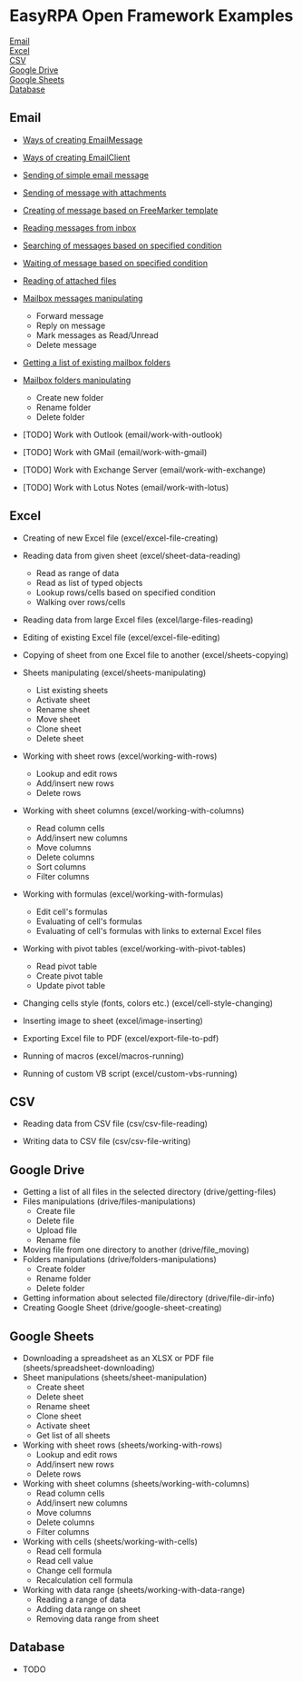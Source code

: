 # EasyRPA Open Framework Examples

 [Email](#email)  
 [Excel](#excel)  
 [CSV](#csv)  
 [Google Drive](#google-drive)  
 [Google Sheets](#google-sheets)  
 [Database](#database)  
 
## Email

- [Ways of creating EmailMessage](email/ways-of-message-creating)

- [Ways of creating EmailClient](email/ways-of-client-creating)

- [Sending of simple email message](email/simple-message-sending)

- [Sending of message with attachments](email/message-sending-with-attachments)

- [Creating of message based on FreeMarker template](email/template-based-message-creating)

- [Reading messages from inbox](email/inbox-messages-listing)

- [Searching of messages based on specified condition](email/messages-searching)

- [Waiting of message based on specified condition](email/message-waiting)

- [Reading of attached files](email/attachments-reading)

- [Mailbox messages manipulating](email/messages-manipulating) 
    * Forward message
    * Reply on message
    * Mark messages as Read/Unread    
    * Delete message   
    
- [Getting a list of existing mailbox folders](email/folders-listing)

- [Mailbox folders manipulating](email/folders-manipulating)
    * Create new folder
    * Rename folder
    * Delete folder
    
- [TODO] Work with Outlook (email/work-with-outlook)

- [TODO] Work with GMail (email/work-with-gmail)

- [TODO] Work with Exchange Server (email/work-with-exchange)

- [TODO] Work with Lotus Notes (email/work-with-lotus)

## Excel

 - Creating of new Excel file (excel/excel-file-creating)
 
 - Reading data from given sheet (excel/sheet-data-reading)
    * Read as range of data
    * Read as list of typed objects
    * Lookup rows/cells based on specified condition 
    * Walking over rows/cells 
    
 - Reading data from large Excel files (excel/large-files-reading)
 
 - Editing of existing Excel file (excel/excel-file-editing) 
 
 - Copying of sheet from one Excel file to another (excel/sheets-copying)    
 
 - Sheets manipulating (excel/sheets-manipulating)
    * List existing sheets
    * Activate sheet
    * Rename sheet
    * Move sheet
    * Clone sheet
    * Delete sheet 
    
 - Working with sheet rows (excel/working-with-rows)
    * Lookup and edit rows
    * Add/insert new rows
    * Delete rows
  
 - Working with sheet columns (excel/working-with-columns)
    * Read column cells
    * Add/insert new columns
    * Move columns
    * Delete columns
    * Sort columns 
    * Filter columns 
    
 - Working with formulas (excel/working-with-formulas)
    * Edit cell's formulas
    * Evaluating of cell's formulas
    * Evaluating of cell's formulas with links to external Excel files
    
 - Working with pivot tables (excel/working-with-pivot-tables)
    * Read pivot table
    * Create pivot table 
    * Update pivot table
        
 - Changing cells style (fonts, colors etc.)  (excel/cell-style-changing)
 
 - Inserting image to sheet (excel/image-inserting)
 
 - Exporting Excel file to PDF (excel/export-file-to-pdf)
 
 - Running of macros (excel/macros-running)
 
 - Running of custom VB script (excel/custom-vbs-running)
 
## CSV

 - Reading data from CSV file (csv/csv-file-reading)
 
 - Writing data to CSV file (csv/csv-file-writing)
    
## Google Drive

 - Getting a list of all files in the selected directory (drive/getting-files)
 - Files manipulations (drive/files-manipulations)
   * Create file
   * Delete file
   * Upload file
   * Rename file
 - Moving file from one directory to another (drive/file_moving)
 - Folders manipulations (drive/folders-manipulations)
    * Create folder
    * Rename folder
    * Delete folder
 - Getting information about selected file/directory (drive/file-dir-info)
 - Creating Google Sheet (drive/google-sheet-creating)

## Google Sheets

 - Downloading a spreadsheet as an XLSX or PDF file (sheets/spreadsheet-downloading)
 - Sheet manipulations (sheets/sheet-manipulation)
    * Create sheet
    * Delete sheet
    * Rename sheet
    * Clone sheet
    * Activate sheet
    * Get list of all sheets
 - Working with sheet rows (sheets/working-with-rows)
     * Lookup and edit rows
     * Add/insert new rows
     * Delete rows
 - Working with sheet columns (sheets/working-with-columns)
   * Read column cells
   * Add/insert new columns
   * Move columns
   * Delete columns
   * Filter columns
 - Working with cells (sheets/working-with-cells)
    * Read cell formula
    * Read cell value
    * Change cell formula
    * Recalculation cell formula
 - Working with data range (sheets/working-with-data-range)
    * Reading a range of data
    * Adding data range on sheet
    * Removing data range from sheet
 
## Database
 
  - TODO